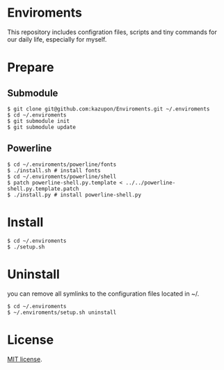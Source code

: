# Enviroments
This repository includes configration files, scripts and tiny commands for our daily life, especially for myself.


# Prepare

## Submodule

```shell
$ git clone git@github.com:kazupon/Enviroments.git ~/.enviroments
$ cd ~/.enviroments
$ git submodule init
$ git submodule update
```

## Powerline

```shell
$ cd ~/.enviroments/powerline/fonts
$ ./install.sh # install fonts
$ cd ~/.enviroments/powerline/shell
$ patch powerline-shell.py.template < ../../powerline-shell.py.template.patch
$ ./install.py # install powerline-shell.py
```


# Install

```shell
$ cd ~/.enviroments
$ ./setup.sh
```


# Uninstall
you can remove all symlinks to the configuration files located in ~/.

```shell
$ cd ~/.enviroments
$ ~/.enviroments/setup.sh uninstall
```


# License
[MIT license](http://www.opensource.org/licenses/mit-license.php).
